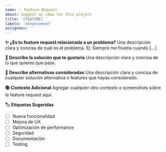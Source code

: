 ```yaml
---
name: ✨ Feature Request
about: Suggest an idea for this project
title: '[FEATURE] '
labels: 'enhancement'
assignees: ''
---
```


**✨ ¿Es tu feature request relacionada a un problema?**
Una descripción clara y concisa de cuál es el problema. Ej: Siempre me frustra cuando [...]

**🎯 Describe la solución que te gustaría**
Una descripción clara y concisa de lo que quieres que pase.

**🔄 Describe alternativas consideradas**
Una descripción clara y concisa de cualquier solución alternativa o features que hayas considerado.

**📚 Contexto Adicional**
Agregar cualquier otro contexto o screenshots sobre la feature request aquí.

**🏷️ Etiquetas Sugeridas**
- [ ] Nueva funcionalidad
- [ ] Mejora de UX
- [ ] Optimización de performance
- [ ] Seguridad
- [ ] Documentación
- [ ] Testing
